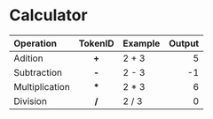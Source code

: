 # Calculator 

| Operation | TokenID | Example | Output |
|:---|:---:|:---|---:|
| Adition | **+** | 2 + 3 | 5 |
| Subtraction | **-** | 2 - 3 | -1 |
| Multiplication | **\*** | 2 * 3 | 6 |
| Division | **/** | 2 / 3 | 0 |
